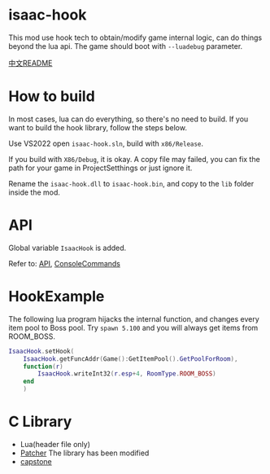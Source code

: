 # isaac-hook

This mod use hook tech to obtain/modify game internal logic, can do things beyond the lua api. The game should boot with `--luadebug` parameter.

[中文README](README.zh.md)

# How to build

In most cases, lua can do everything, so there's no need to build. If you want to build the hook library, follow the steps below.

Use VS2022 open `isaac-hook.sln`, build with `x86/Release`.

If you build with `X86/Debug`, it is okay. A copy file may failed, you can fix the path for your game in ProjectSetthings or just ignore it.

Rename the `isaac-hook.dll` to `isaac-hook.bin`, and copy to the `lib` folder inside the mod.

# API

Global variable `IsaacHook` is added.

Refer to: [API](hook/Api.md), [ConsoleCommands](hook/ConsoleCommands.md)

# HookExample

The following lua program hijacks the internal function, and changes every item pool to Boss pool. Try `spawn 5.100` and you will always get items from ROOM_BOSS.

```lua
IsaacHook.setHook(
	IsaacHook.getFuncAddr(Game():GetItemPool().GetPoolForRoom), 
	function(r) 
		IsaacHook.writeInt32(r.esp+4, RoomType.ROOM_BOSS) 
	end
	)
```

# C Library

- Lua(header file only)
- [Patcher](https://github.com/BradDorney/Patcher) The library has been modified
- [capstone](https://github.com/capstone-engine/capstone/tree/v5)